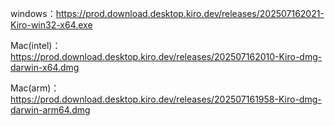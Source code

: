 
windows：https://prod.download.desktop.kiro.dev/releases/202507162021-Kiro-win32-x64.exe

Mac(intel)：https://prod.download.desktop.kiro.dev/releases/202507162010-Kiro-dmg-darwin-x64.dmg

Mac(arm)：https://prod.download.desktop.kiro.dev/releases/202507161958-Kiro-dmg-darwin-arm64.dmg
